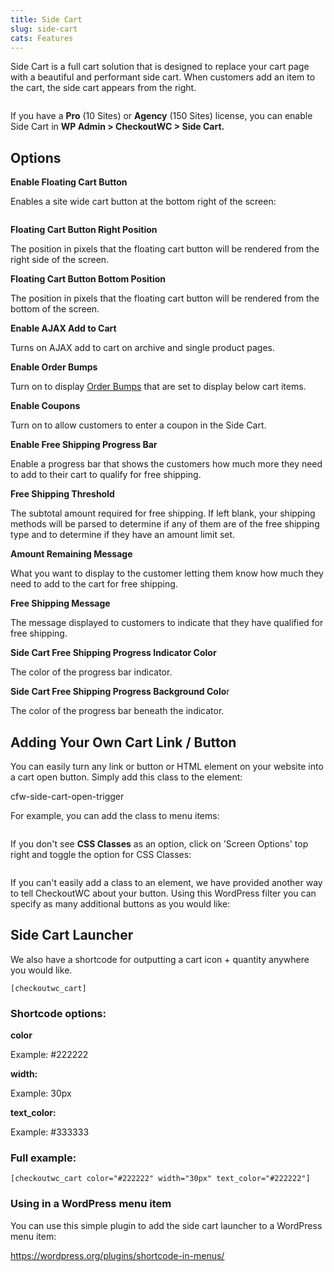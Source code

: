 ```yaml
---
title: Side Cart
slug: side-cart
cats: Features
---
```


<p>Side Cart is a full cart solution that is designed to replace your cart page with a beautiful and performant side cart. When customers add an item to the cart, the side cart appears from the right.</p>
<p><img src="https://s3.amazonaws.com/helpscout.net/docs/assets/5bdde2822c7d3a01757ac42e/images/616491b00332cb5b9e9b2a21/file-VML5PgiMUm.gif" alt="" /></p>
<p>If you have a <strong>Pro</strong> (10 Sites) or <strong>Agency</strong> (150 Sites) license, you can enable Side Cart in <strong>WP Admin &gt; CheckoutWC &gt; Side Cart.</strong></p>
<h2>Options</h2>
<p><strong>Enable Floating Cart Button</strong></p>
<p>Enables a site wide cart button at the bottom right of the screen:</p>
<p><img src="https://s3.amazonaws.com/helpscout.net/docs/assets/5bdde2822c7d3a01757ac42e/images/61648b69e5648623c88e36ba/file-9t5ONoO9ts.png" alt="" /></p>
<p><strong>Floating Cart Button Right Position</strong></p>
<p>The position in pixels that the floating cart button will be rendered from the right side of the screen.</p>
<p><strong>Floating Cart Button Bottom Position</strong></p>
<p>The position in pixels that the floating cart button will be rendered from the bottom of the screen.</p>
<p><strong>Enable AJAX Add to Cart</strong></p>
<p>Turns on AJAX add to cart on archive and single product pages.</p>
<p><strong>Enable Order Bumps</strong></p>
<p>Turn on to display <a href="https://cfw.test/documentation/order-bumps">Order Bumps</a> that are set to display below cart items.</p>
<p><strong>Enable Coupons</strong></p>
<p>Turn on to allow customers to enter a coupon in the Side Cart.</p>
<p><strong>Enable Free Shipping Progress Bar</strong></p>
<p>Enable a progress bar that shows the customers how much more they need to add to their cart to qualify for free shipping.</p>
<p><strong>Free Shipping Threshold</strong></p>
<p>The subtotal amount required for free shipping. If left blank, your shipping methods will be parsed to determine if any of them are of the free shipping type and to determine if they have an amount limit set.</p>
<p><strong>Amount Remaining Message</strong></p>
<p>What you want to display to the customer letting them know how much they need to add to the cart for free shipping.</p>
<p><strong>Free Shipping Message</strong></p>
<p>The message displayed to customers to indicate that they have qualified for free shipping.</p>
<p><strong>Side Cart Free Shipping Progress Indicator Color</strong></p>
<p>The color of the progress bar indicator.</p>
<p><strong>Side Cart Free Shipping Progress Background Colo</strong>r</p>
<p>The color of the progress bar beneath the indicator.</p>
<h2>Adding Your Own Cart Link / Button</h2>
<p>You can easily turn any link or button or HTML element on your website into a cart open button. Simply add this class to the element:</p>
<p>cfw-side-cart-open-trigger</p>
<p>For example, you can add the class to menu items:</p>
<p><img src="https://s3.amazonaws.com/helpscout.net/docs/assets/5bdde2822c7d3a01757ac42e/images/6169d99012c07c18afddde4f/file-lNGuDOTbAW.png" alt="" /></p>
<p>If you don't see <strong>CSS Classes</strong> as an option, click on 'Screen Options' top right and toggle the option for CSS Classes:</p>
<p><img src="https://s3.amazonaws.com/helpscout.net/docs/assets/5bdde2822c7d3a01757ac42e/images/6169d9d7efc78d0553e504b0/file-E2xkp0kl0S.png" alt="" /></p>
<p>If you can't easily add a class to an element, we have provided another way to tell CheckoutWC about your button. Using this WordPress filter you can specify as many additional buttons as you would like:</p>

<h2>Side Cart Launcher</h2>
<p>We also have a shortcode for outputting a cart icon + quantity anywhere you would like.</p>
<pre><code>[checkoutwc_cart]
</code></pre>
<h3>Shortcode options:</h3>
<p><strong>color</strong></p>
<p>Example: #222222</p>
<p><strong>width:</strong></p>
<p>Example: 30px</p>
<p><strong>text_color:</strong></p>
<p>Example: #333333</p>
<h3>Full example:</h3>
<pre><code>[checkoutwc_cart color=&quot;#222222&quot; width=&quot;30px&quot; text_color=&quot;#222222&quot;]
</code></pre>
<h3>Using in a WordPress menu item</h3>
<p>You can use this simple plugin to add the side cart launcher to a WordPress menu item:</p>
<p><a href="https://wordpress.org/plugins/shortcode-in-menus/">https://wordpress.org/plugins/shortcode-in-menus/</a></p>
